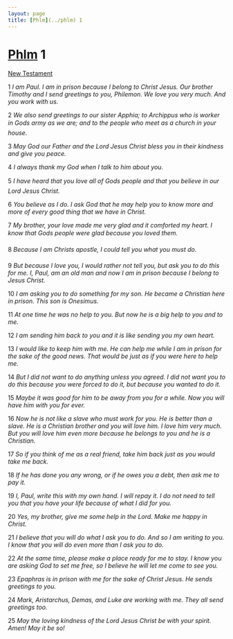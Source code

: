 ```yaml
---
layout: page
title: [Phlm](../phlm) 1
---
```


# [Phlm](../phlm) 1

[New Testament](/new-testament)

1 _I am Paul. I am in prison because I belong to Christ Jesus. Our brother Timothy and I send greetings to you, Philemon. We love you very much. And you work with us._

2 _We also send greetings to our sister Apphia; to Archippus who is worker in Gods army as we are; and to the people who meet as a church in your house._

3 _May God our Father and the Lord Jesus Christ bless you in their kindness and give you peace._

4 _I always thank my God when I talk to him about you._

5 _I have heard that you love all of Gods people and that you believe in our Lord Jesus Christ._

6 _You believe as I do. I ask God that he may help you to know more and more of every good thing that we have in Christ._

7 _My brother, your love made me very glad and it comforted my heart. I know that Gods people were glad because you loved them._

8 _Because I am Christs apostle, I could tell you what you must do._

9 _But because I love you, I would rather not tell you, but ask you to do this for me. I, Paul,  am an old man and now I am in prison because I belong to Jesus Christ._

10 _I am asking you to do something for my son. He became a Christian here in prison. This son is Onesimus._

11 _At one time he was no help to you. But now he is a big help to you and to me._

12 _I am sending him back to you and it is like sending you my own heart._

13 _I would like to keep him with me. He can help me while I am in prison for the sake of the good news. That would be just as if you were here to help me._

14 _But I did not want to do anything unless you agreed. I did not want you to do this because you were forced to do it, but because you wanted to do it._

15 _Maybe it was good for him to be away from you for a while. Now you will have him with you for ever._

16 _Now he is not like a slave who must work for you. He is better than a slave. He is a Christian brother and you will love him. I love him very much. But you will love him even more because he belongs to you and he is a Christian._

17 _So if you think of me as a real friend, take him back just as you would take me back._

18 _If he has done you any wrong, or if he owes you a debt, then ask me to pay it._

19 _I, Paul, write this with my own hand. I will repay it. I do not need to tell you that you have your life because of what I did for you._

20 _Yes, my brother, give me some help in the Lord. Make me happy in Christ._

21 _I believe that you will do what I ask you to do. And so I am writing to you. I know that you will do even more than I ask you to do._

22 _At the same time, please make a place ready for me to stay. I know you are asking God to set me free, so I believe he will let me come to see you._

23 _Epaphras is in prison with me for the sake of Christ Jesus. He sends greetings to you._

24 _Mark, Aristarchus, Demas, and Luke are working with me. They all send greetings too._

25 _May the loving kindness of the Lord Jesus Christ be with your spirit. Amen! May it be so!_


